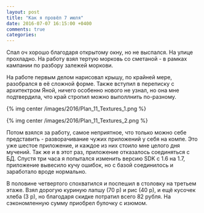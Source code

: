 ```yaml
---
layout: post
title: "Как я провёл 7 июля"
date: 2016-07-07 16:15:00 +0400
comments: true
categories: 
---
```

Спал оч хорошо благодаря открытому окну, но не выспался. На улице прохладно. На работу взял тертую морковь со сметаной - в рамках кампании по разбору залежей моркови.

На работе первым делом нарисовал крышу, по крайней мере, разобрался в её сложной форме. Также вступил в переписку с архитектром Яной, ничего особенно нового не узнал, но она мне подтвердила, что край стропил можно выполлнить по-разному.

{% img center /images/2016/Plan_11_Textures_1.png %}

{% img center /images/2016/Plan_11_Textures_2.png %}

Потом взялся за работу, самое неприятное, что только можно себе представить - разворачивание чужих приложений у себя на компе. Это уже шестое приложение, и каждое из них стоило мне целого дня мучений. Так же и в этот раз, приложение отказалось соединяться с БД. Спустя три часа я попытался изменить версию SDK с 1.6 на 1.7, приложение вывесило кучу ошибок, но с базой соединилось и заработало вроде нормально.

В половине четвертого спохватился и поспешил в столовку на третьем этаже. Взял дорогую куриную лапшу (70 р) и рис (40 р), и ещё кусочек хлеба (3 р), но благодаря скидке потратил всего 82 рубля. На сэкономленную сумму приобрел булочку с изюмом.